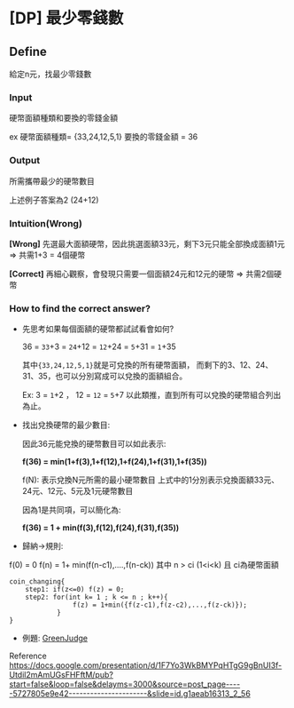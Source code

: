 # [DP] 最少零錢數

## Define
給定n元，找最少零錢數

### Input
硬幣面額種類和要換的零錢金額

ex 硬幣面額種類= {33,24,12,5,1}
   要換的零錢金額 = 36
### Output
所需攜帶最少的硬幣數目

上述例子答案為2 (24+12)

### Intuition(Wrong)

**[Wrong]**
先選最大面額硬幣，因此挑選面額33元，剩下3元只能全部換成面額1元
=> 共需1+3 = 4個硬幣

**[Correct]**
再細心觀察，會發現只需要一個面額24元和12元的硬幣
=> 共需2個硬幣

### How to find the correct answer?

+ 先思考如果每個面額的硬幣都試試看會如何?

    36 = `33`+3 = `24`+12 = `12`+24 = `5`+31 = `1`+35

    其中`{33,24,12,5,1}`就是可兌換的所有硬幣面額，
    而剩下的3、12、24、31、35，也可以分別寫成可以兌換的面額組合。
    
    Ex:  3 = `1`+2 ，
        12 = `12` = `5`+7
        以此類推，直到所有可以兌換的硬幣組合列出為止。

+ 找出兌換硬幣的最少數目:
    
    因此36元能兌換的硬幣數目可以如此表示:

    **f(36) = min(1+f(3),1+f(12),1+f(24),1+f(31),1+f(35))**

    f(N): 表示兌換N元所需的最小硬幣數目
    上式中的1分別表示兌換面額33元、24元、12元、5元及1元硬幣數目

    因為1是共同項，可以簡化為:

    **f(36) = 1 + min(f(3),f(12),f(24),f(31),f(35))**

+ 歸納->規則:

f(0) = 0
f(n) = 1+ min(f(n-c1),....,f(n-ck)) 
其中 n > ci  (1<i<k) 且 ci為硬幣面額


```
coin_changing{
    step1: if(z<=0) f(z) = 0;
    step2: for(int k= 1 ; k <= n ; k++){
                f(z) = 1+min({f(z-c1),f(z-c2),...,f(z-ck)});
            }
}
```

+ 例題:
[GreenJudge](https://github.com/StarCoral/Competitive-Programming/blob/master/GreenJudge/b028.cpp)


Reference
https://docs.google.com/presentation/d/1F7Yo3WkBMYPqHTgG9gBnUI3f-Utdil2mAmUGsFHFftM/pub?start=false&loop=false&delayms=3000&source=post_page-----5727805e9e42----------------------&slide=id.g1aeab16313_2_56